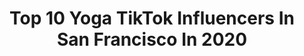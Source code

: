 ---
title: Top 10 Yoga TikTok Influencers In San Francisco In 2020
description: >-
  Find top yoga TikTok influencers in San Francisco in 2020. Most popular hashtags: #gonnabefriends #gotthisforyou #mycrib #familytime.
platform: TikTok
profiles:
  - username: "whimsysoul"
    fullname: >-
      ✨ Kara ✨
    location: "United States"
    followers: 213658
    engagement: 2524
    commentsToLikes: 0.023060
    id: ck84ma2klmmrn0j78282jzc4h
    verified: false
    hashtags: "#gotthisforyou, #goldenhour, #adoption, #bohochic"
  - username: "coconutricebear"
    fullname: >-
      Coconut Rice Bear
    location: "United States"
    followers: 781336
    engagement: 2664
    commentsToLikes: 0.013915
    id: ck80oq7gfj7gl0j78trm9h42u
    verified: false
    hashtags: "#tiktokrestarea, #berkeley, #puppydog, #disinfectant"
  - username: "jenniferhenrynovich"
    fullname: >-
      jennifer
    location: "United States"
    followers: 397722
    engagement: 1708
    commentsToLikes: 0.032199
    id: ck81s12uhp8yj0j78nctyr69v
    verified: false
    hashtags: "#dryshampoo, #realitytv, #netflixandchill, #giveaway"
  - username: "sfsourdoughsam"
    fullname: >-
      SFSOURDOUGHSAM
    location: "United States"
    followers: 9716
    engagement: 1696
    commentsToLikes: 0.054915
    id: ck9fphnt27dvp0j785hk2tzk1
    verified: true
    hashtags: "#niner, #sundayfunday, #salutetoservice, #challenge"
  - username: "mslissy80"
    fullname: >-
      Melissa
    location: "United States"
    followers: 9658
    engagement: 1155
    commentsToLikes: 0.179076
    id: ckacw6dyrr17r0i78lfm63g6p
    verified: false
    hashtags: "#cookinghacks, #blessedlife, #thanks, #showmeyourwalk"
  - username: "hairpaintedwithlove"
    fullname: >-
      Rachel Stefanik
    location: "United States"
    followers: 3939
    engagement: 2786
    commentsToLikes: 0.023062
    id: ckac66xe9duy40i78zuzxf43o
    verified: false
    hashtags: "#wipeitdown, #hairstylist, #musiclives, #rainbow"
  - username: "diana_kunze"
    fullname: >-
      Diana Kunze
    location: "United States"
    followers: 2655
    engagement: 1252
    commentsToLikes: 0.143164
    id: cka6k9ad1xzmx0i782uqv10a4
    verified: false
    hashtags: "#dancetutorial, #gotthisforyou, #thankyoufor2000, #makeuptutorial"
  - username: "boldcollab"
    fullname: >-
      boldcollab
    location: "United States"
    followers: 21896
    engagement: 1504
    commentsToLikes: 0.050260
    id: ck9si7joyx9xn0j78k7pqdkks
    verified: false
    hashtags: "#cardibvoice, #foodfam, #sundayvibe, #jackdaniel"
  - username: "themadamechic"
    fullname: >-
      Themadamechic
    location: "United States"
    followers: 3994
    engagement: 680
    commentsToLikes: 0.067676
    id: ckai92ow96ojv0i7831txtjxk
    verified: false
    hashtags: "#sanfrancisco, #wedding, #elopement, #cookinghacks"
  - username: "nickcho_"
    fullname: >-
      Nick Cho
    location: "United States"
    followers: 63917
    engagement: 1459
    commentsToLikes: 0.015058
    id: ck8s75pignsq80j78s4a0gkd0
    verified: false
    hashtags: "#drizzy, #kimchi, #mukbang, #invincible"
---